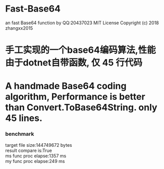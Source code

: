 # Fast-Base64

an fast Base64 function by QQ:20437023
MIT License Copyright (c) 2018 zhangxx2015
        
# 手工实现的一个base64编码算法,性能由于dotnet自带函数, 仅 45 行代码
# A handmade Base64 coding algorithm, Performance is better than Convert.ToBase64String. only 45 lines.
        
### benchmark
target file size:144749672 bytes<br />
result compare is:True<br />
ms func proc elapse:1357 ms<br />
my func proc elapse:249 ms<br />

